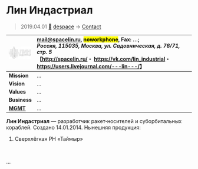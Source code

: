 # Лин Индастриал
> 2019.04.01 [🚀](../../index/index.md) [despace](../index.md) → [Contact](../contact.md)

|[![](../f/contact/l/spacelin_logo1_thumb.webp)](../f/contact/l/spacelin_logo1.png)|<mail@spacelin.ru>, <mark>noworkphone</mark>, Fax: …;<br> *Россия, 115035, Москва, ул. Садовническая, д. 76/71, стр. 5*<br> 【<http://spacelin.ru/>・ <https://vk.com/lin_industrial>・ <https://users.livejournal.com/---lin---/>】|
|:--|:--|
|**Mission**|…|
|**Vision**|…|
|**Values**|…|
|**Business**|…|
|**[MGMT](../mgmt.md)**|…|

**Лин Индастриал** — разработчик ракет‑носителей и суборбитальных кораблей. Создано 14.01.2014. Нынешняя продукция:

   1. Сверхлёгкая РН «Таймыр»


<p style="page-break-after:always"> </p>

…
